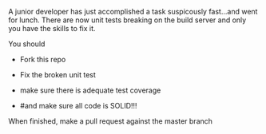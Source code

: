 A junior developer has just accomplished a task suspicously fast...and went for lunch.
There are now unit tests breaking on the build server and only you have the skills to fix it.

You should 

  - Fork this repo
  - Fix the broken unit test
  - make sure there is adequate test coverage
  
  - #and make sure all code is SOLID!!!
  
  
When finished, make a pull request against the master branch

